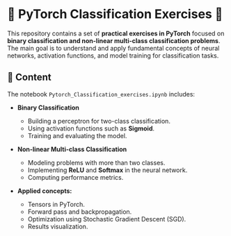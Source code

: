 # 🔵 PyTorch Classification Exercises 🔴

This repository contains a set of **practical exercises in PyTorch** focused on **binary classification and non-linear multi-class classification problems**.  
The main goal is to understand and apply fundamental concepts of neural networks, activation functions, and model training for classification tasks.

## 📌 Content

The notebook `Pytorch_Classification_exercises.ipynb` includes:

- **Binary Classification**  
  - Building a perceptron for two-class classification.  
  - Using activation functions such as **Sigmoid**.  
  - Training and evaluating the model.  

- **Non-linear Multi-class Classification**  
  - Modeling problems with more than two classes.  
  - Implementing **ReLU** and **Softmax** in the neural network.  
  - Computing performance metrics.  

- **Applied concepts:**  
  - Tensors in PyTorch.  
  - Forward pass and backpropagation.  
  - Optimization using Stochastic Gradient Descent (SGD).  
  - Results visualization.  
